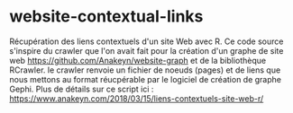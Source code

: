 # website-contextual-links
Récupération des liens contextuels d'un site Web avec R. Ce code source s'inspire du crawler que l'on avait fait pour la création d'un graphe de site web https://github.com/Anakeyn/website-graph et de la bibliothèque RCrawler. le crawler renvoie un fichier de noeuds (pages) et de liens que nous mettons au format réucpérable par le logiciel de création de graphe Gephi.
Plus de détails sur ce script ici : https://www.anakeyn.com/2018/03/15/liens-contextuels-site-web-r/

